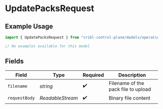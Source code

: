 # UpdatePacksRequest

## Example Usage

```typescript
import { UpdatePacksRequest } from "cribl-control-plane/models/operations";

// No examples available for this model
```

## Fields

| Field                               | Type                                | Required                            | Description                         |
| ----------------------------------- | ----------------------------------- | ----------------------------------- | ----------------------------------- |
| `filename`                          | *string*                            | :heavy_check_mark:                  | Filename of the pack file to upload |
| `requestBody`                       | *ReadableStream<Uint8Array>*        | :heavy_check_mark:                  | Binary file content                 |
